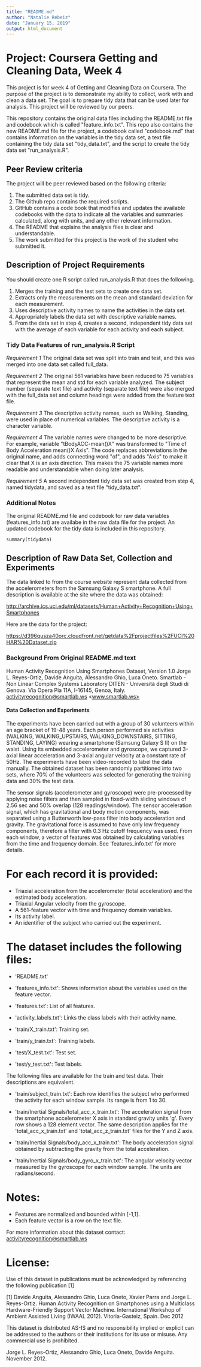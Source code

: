 ```yaml
---
title: "README.md"
author: "Natalie Rebeiz"
date: "January 15, 2019"
output: html_document
---
```

# Project: Coursera Getting and Cleaning Data, Week 4
This project is for week 4 of Getting and Cleaning Data on Coursera. The purpose of the project is to demonstrate my ability to collect, work with and clean a data set. The goal is to prepare tidy data that can be used later for analysis. This project will be reviewed by our peers. 

This repository contains the original data files including the README.txt file and codebook which is called "feature_info.txt".  This repo also contains the new README.md file for the project, a codebook called "codebook.md" that contains information on the variables in the tidy data set, a text file containing the tidy data set "tidy_data.txt", and the script to create the tidy data set "run_analysis.R".

## Peer Review criteria
The project will be peer reviewed based on the following criteria:
1. The submitted data set is tidy.
2. The Github repo contains the required scripts.
3. GitHub contains a code book that modifies and updates the available codebooks with the data to indicate all the variables and    summaries calculated, along with units, and any other relevant information.
4. The README that explains the analysis files is clear and understandable.
5. The work submitted for this project is the work of the student who submitted it.

## Description of Project Requirements
You should create one R script called run_analysis.R that does the following.
1. Merges the training and the test sets to create one data set.
2. Extracts only the measurements on the mean and standard deviation for each measurement.
3. Uses descriptive activity names to name the activities in the data set.
4. Appropriately labels the data set with descriptive variable names.
5. From the data set in step 4, creates a second, independent tidy data set with the average of each variable for each activity and each subject.
### Tidy Data Features of run_analysis.R Script
*Requirement 1* The original data set was split into train and test, and this was merged into one data set called full_data. 

*Requirement 2* The original 561 variables have been reduced to 75 variables that represent the mean and std for each variable analyzed. The subject number (separate text file) and activity (separate text file) were also merged with the full_data set and column headings were added from the feature text file.

*Requirement 3* The descriptive activity names, such as Walking, Standing, were used in place of numerical variables. The descriptive activity is a character variable. 

*Requirement 4* The variable names were changed to be more descriptive. For example, variable "tBodyACC-mean()X" was transformed to "Time of Body Acceleration mean()X Axis". The code replaces abbreviations in the original name, and adds connecting word "of", and adds "Axis" to make it clear that X is an axis direction. This makes the 75 variable names more readable and understandable when doing later analysis.  

*Requirement 5* A second independent tidy data set was created from step 4,  named tidydata, and saved as a text file "tidy_data.txt".

### Additional Notes              
The original README.md file and codebook for raw data variables (features_info.txt) are availabe in the raw data file for the project. An updated codebook for the tidy data is included in this repository. 


```{tidydata <-read.table(file="tidy_data.txt", header = TRUE)}
summary(tidydata)
```

## Description of Raw Data Set, Collection and Experiments
The data linked to from the course website represent data collected from the accelerometers from the Samsung Galaxy S smartphone. A full description is available at the site where the data was obtained:

<http://archive.ics.uci.edu/ml/datasets/Human+Activity+Recognition+Using+Smartphones>

Here are the data for the project:

<https://d396qusza40orc.cloudfront.net/getdata%2Fprojectfiles%2FUCI%20HAR%20Dataset.zip>

### Background From Original README.md text

Human Activity Recognition Using Smartphones Dataset, Version 1.0
Jorge L. Reyes-Ortiz, Davide Anguita, Alessandro Ghio, Luca Oneto.
Smartlab - Non Linear Complex Systems Laboratory
DITEN - Università degli Studi di Genova.
Via Opera Pia 11A, I-16145, Genoa, Italy.
activityrecognition@smartlab.ws
<www.smartlab.ws>

#### Data Collection and Experiments
The experiments have been carried out with a group of 30 volunteers within an age bracket of 19-48 years. Each person performed six activities (WALKING, WALKING_UPSTAIRS, WALKING_DOWNSTAIRS, SITTING, STANDING, LAYING) wearing a smartphone (Samsung Galaxy S II) on the waist. Using its embedded accelerometer and gyroscope, we captured 3-axial linear acceleration and 3-axial angular velocity at a constant rate of 50Hz. The experiments have been video-recorded to label the data manually. The obtained dataset has been randomly partitioned into two sets, where 70% of the volunteers was selected for generating the training data and 30% the test data. 

The sensor signals (accelerometer and gyroscope) were pre-processed by applying noise filters and then sampled in fixed-width sliding windows of 2.56 sec and 50% overlap (128 readings/window). The sensor acceleration signal, which has gravitational and body motion components, was separated using a Butterworth low-pass filter into body acceleration and gravity. The gravitational force is assumed to have only low frequency components, therefore a filter with 0.3 Hz cutoff frequency was used. From each window, a vector of features was obtained by calculating variables from the time and frequency domain. See 'features_info.txt' for more details. 

For each record it is provided:
======================================

- Triaxial acceleration from the accelerometer (total acceleration) and the estimated body acceleration.
- Triaxial Angular velocity from the gyroscope. 
- A 561-feature vector with time and frequency domain variables. 
- Its activity label. 
- An identifier of the subject who carried out the experiment.

The dataset includes the following files:
=========================================

- 'README.txt'

- 'features_info.txt': Shows information about the variables used on the feature vector.

- 'features.txt': List of all features.

- 'activity_labels.txt': Links the class labels with their activity name.

- 'train/X_train.txt': Training set.

- 'train/y_train.txt': Training labels.

- 'test/X_test.txt': Test set.

- 'test/y_test.txt': Test labels.

The following files are available for the train and test data. Their descriptions are equivalent. 

- 'train/subject_train.txt': Each row identifies the subject who performed the activity for each window sample. Its range is from 1 to 30. 

- 'train/Inertial Signals/total_acc_x_train.txt': The acceleration signal from the smartphone accelerometer X axis in standard gravity units 'g'. Every row shows a 128 element vector. The same description applies for the 'total_acc_x_train.txt' and 'total_acc_z_train.txt' files for the Y and Z axis. 

- 'train/Inertial Signals/body_acc_x_train.txt': The body acceleration signal obtained by subtracting the gravity from the total acceleration. 

- 'train/Inertial Signals/body_gyro_x_train.txt': The angular velocity vector measured by the gyroscope for each window sample. The units are radians/second. 

Notes: 
======
- Features are normalized and bounded within [-1,1].
- Each feature vector is a row on the text file.

For more information about this dataset contact: activityrecognition@smartlab.ws

License:
========
Use of this dataset in publications must be acknowledged by referencing the following publication [1] 

[1] Davide Anguita, Alessandro Ghio, Luca Oneto, Xavier Parra and Jorge L. Reyes-Ortiz. Human Activity Recognition on Smartphones using a Multiclass Hardware-Friendly Support Vector Machine. International Workshop of Ambient Assisted Living (IWAAL 2012). Vitoria-Gasteiz, Spain. Dec 2012

This dataset is distributed AS-IS and no responsibility implied or explicit can be addressed to the authors or their institutions for its use or misuse. Any commercial use is prohibited.

Jorge L. Reyes-Ortiz, Alessandro Ghio, Luca Oneto, Davide Anguita. November 2012.

